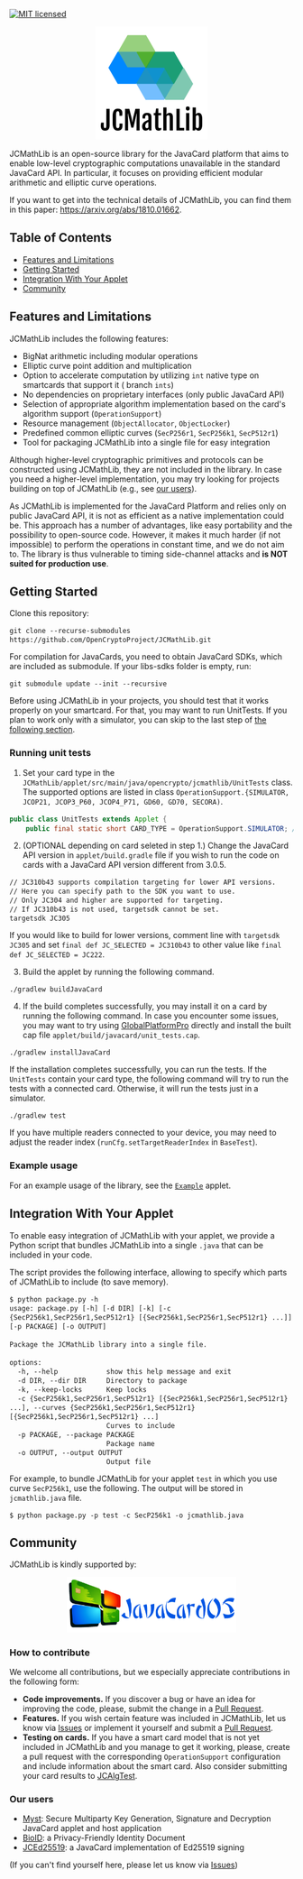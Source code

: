 [![MIT licensed](https://img.shields.io/github/license/OpenCryptoProject/JCMathLib)](https://github.com/OpenCryptoProject/JCMathLib/blob/master/LICENSE) 

<p align="center">
    <img src=".github/resources/logo.png">
</p>

JCMathLib is an open-source library for the JavaCard platform that aims to enable low-level cryptographic computations
unavailable in the standard JavaCard API. In particular, it focuses on providing efficient modular arithmetic and
elliptic curve operations.

If you want to get into the technical details of JCMathLib, you can find them in this
paper: https://arxiv.org/abs/1810.01662.

## Table of Contents

- [Features and Limitations](#features-and-limitations)
- [Getting Started](#getting-started)
- [Integration With Your Applet](#integration-with-your-applet)
- [Community](#community)

## Features and Limitations

JCMathLib includes the following features:

- BigNat arithmetic including modular operations
- Elliptic curve point addition and multiplication
- Option to accelerate computation by utilizing `int` native type on smartcards that support it (
  branch `ints`)
- No dependencies on proprietary interfaces (only public JavaCard API)
- Selection of appropriate algorithm implementation based on the card's algorithm support (`OperationSupport`)
- Resource management (`ObjectAllocator`, `ObjectLocker`)
- Predefined common elliptic curves (`SecP256r1`, `SecP256k1`, `SecP512r1`)
- Tool for packaging JCMathLib into a single file for easy integration

Although higher-level cryptographic primitives and protocols can be constructed using JCMathLib, they are not included
in the library. In case you need a higher-level implementation, you may try looking for projects building on top
of JCMathLib (e.g., see [our users](#our-users)).

As JCMathLib is implemented for the JavaCard Platform and relies only on public JavaCard API, it is not as efficient
as a native implementation could be. This approach has a number of advantages, like easy portability and the possibility
to open-source code. However, it makes it much harder (if not impossible) to perform the operations in constant time,
and we do not aim to. The library is thus vulnerable to timing side-channel attacks and **is NOT suited for production
use**.

## Getting Started

Clone this repository: 

```
git clone --recurse-submodules https://github.com/OpenCryptoProject/JCMathLib.git
```

For compilation for JavaCards, you need to obtain JavaCard SDKs, which are included as submodule. If your libs-sdks folder is empty, run:

```
git submodule update --init --recursive
```

Before using JCMathLib in your projects, you should test that it works properly on your smartcard. For that, you may want to run UnitTests. If you plan to work only with a simulator, you can skip to the last step
of [the following section](#running-unit-tests).

### Running unit tests

1. Set your card type in the `JCMathLib/applet/src/main/java/opencrypto/jcmathlib/UnitTests` class. The supported options are listed in class `OperationSupport.{SIMULATOR, JCOP21, JCOP3_P60, JCOP4_P71, GD60, GD70, SECORA)`.

```java
public class UnitTests extends Applet {
    public final static short CARD_TYPE = OperationSupport.SIMULATOR; // TODO set your card here
```

2. (OPTIONAL depending on card seleted in step 1.) Change the JavaCard API version in `applet/build.gradle` file if you wish to run the code on cards with a JavaCard API version different from 3.0.5. 

```
// JC310b43 supports compilation targeting for lower API versions.
// Here you can specify path to the SDK you want to use.
// Only JC304 and higher are supported for targeting.
// If JC310b43 is not used, targetsdk cannot be set.
targetsdk JC305
```
If you would like to build for lower versions, comment line with `targetsdk JC305` and set `final def JC_SELECTED = JC310b43` to other value like `final def JC_SELECTED = JC222`.



3. Build the applet by running the following command.

```
./gradlew buildJavaCard
```

4. If the build completes successfully, you may install it on a card by running the following command. In case you
encounter some issues, you may want to try using [GlobalPlatformPro](https://github.com/martinpaljak/GlobalPlatformPro)
directly and install the built cap file `applet/build/javacard/unit_tests.cap`.

```
./gradlew installJavaCard
```

If the installation completes successfully, you can run the tests. If the `UnitTests` contain your card type, the
following command will try to run the tests with a connected card. Otherwise, it will run the tests just in a simulator.

```
./gradlew test
```

If you have multiple readers connected to your device, you may need to adjust the reader
index (`runCfg.setTargetReaderIndex` in `BaseTest`).

### Example usage

For an example usage of the library, see the [`Example`](applet/src/main/java/opencrypto/jcmathlib/Example.java) applet.

## Integration With Your Applet

To enable easy integration of JCMathLib with your applet, we provide a Python script that bundles JCMathLib into a
single `.java` that can be included in your code.

The script provides the following interface, allowing to specify which parts of JCMathLib to include (to save memory).

```
$ python package.py -h
usage: package.py [-h] [-d DIR] [-k] [-c {SecP256k1,SecP256r1,SecP512r1} [{SecP256k1,SecP256r1,SecP512r1} ...]] [-p PACKAGE] [-o OUTPUT]

Package the JCMathLib library into a single file.

options:
  -h, --help            show this help message and exit
  -d DIR, --dir DIR     Directory to package
  -k, --keep-locks      Keep locks
  -c {SecP256k1,SecP256r1,SecP512r1} [{SecP256k1,SecP256r1,SecP512r1} ...], --curves {SecP256k1,SecP256r1,SecP512r1} [{SecP256k1,SecP256r1,SecP512r1} ...]
                        Curves to include
  -p PACKAGE, --package PACKAGE
                        Package name
  -o OUTPUT, --output OUTPUT
                        Output file
```

For example, to bundle JCMathLib for your applet `test` in which you use curve `SecP256k1`, use the following. The
output will be stored in `jcmathlib.java` file.

```
$ python package.py -p test -c SecP256k1 -o jcmathlib.java
```

## Community

JCMathLib is kindly supported by:

<p align="center">
<a href="https://www.javacardos.com/javacardforum/?ws=opencryptojc"><img src=".github/resources/javacardos.png" width="300"></a>
</p>

### How to contribute

We welcome all contributions, but we especially appreciate contributions in the following form:

- **Code improvements.** If you discover a bug or have an idea for improving the code, please, submit the change in a [Pull Request](https://github.com/OpenCryptoProject/JCMathLib/pulls).
- **Features.** If you wish certain feature was included in JCMathLib, let us know via [Issues](https://github.com/OpenCryptoProject/JCMathLib/issues) or implement it yourself and submit a [Pull Request](https://github.com/OpenCryptoProject/JCMathLib/pulls).
- **Testing on cards.** If you have a smart card model that is not yet included in JCMathLib and you manage to get it working, please, create a pull request with the corresponding `OperationSupport` configuration and include information about the smart card. Also consider submitting your card results to [JCAlgTest](https://jcalgtest.cz/).

### Our users
  * [Myst](https://github.com/OpenCryptoProject/Myst): Secure Multiparty Key Generation, Signature and Decryption JavaCard applet and host application 
  * [BioID](https://eprint.iacr.org/2019/894.pdf): a Privacy-Friendly Identity Document
  * [JCEd25519](https://github.com/dufkan/JCEd25519): a JavaCard implementation of Ed25519 signing

(If you can't find yourself here, please let us know via [Issues](https://github.com/OpenCryptoProject/JCMathLib/issues))

